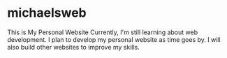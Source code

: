 # michaelsweb
This is My Personal Website
Currently, I'm still learning about web development. I plan to develop my personal website as time goes by. I will also build other websites to improve my skills.
